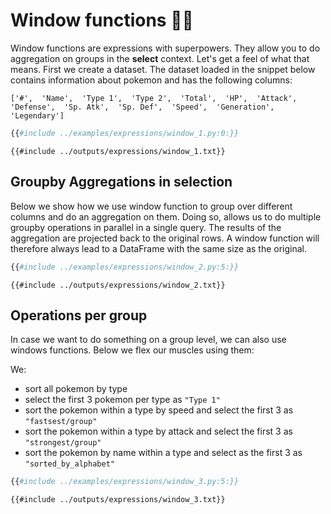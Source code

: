 # Window functions 🚀🚀

Window functions are expressions with superpowers. They allow you to do aggregation on groups in the
**select** context. Let's get a feel of what that means. First we create a dataset. The dataset loaded in the
snippet below contains information about pokemon and has the following columns:

`['#',  'Name',  'Type 1',  'Type 2',  'Total',  'HP',  'Attack',  'Defense',  'Sp. Atk',  'Sp. Def',  'Speed',  'Generation',  'Legendary']`

```python
{{#include ../examples/expressions/window_1.py:0:}}
```

```text
{{#include ../outputs/expressions/window_1.txt}}
```

## Groupby Aggregations in selection

Below we show how we use window function to group over different columns and do an aggregation on them.
Doing so, allows us to do multiple groupby operations in parallel in a single query. The results of the aggregation
are projected back to the original rows. A window function will therefore always lead to a DataFrame with the same size
as the original.

```python
{{#include ../examples/expressions/window_2.py:5:}}
```

```text
{{#include ../outputs/expressions/window_2.txt}}
```

## Operations per group

In case we want to do something on a group level, we can also use windows functions. Below we flex our muscles using them:

We:

- sort all pokemon by type
- select the first 3 pokemon per type as `"Type 1"`
- sort the pokemon within a type by speed and select the first 3 as `"fastsest/group"`
- sort the pokemon within a type by attack and select the first 3 as `"strongest/group"`
- sort the pokemon by name within a type and select as the first 3 as `"sorted_by_alphabet"`

```python
{{#include ../examples/expressions/window_3.py:5:}}
```

```text
{{#include ../outputs/expressions/window_3.txt}}
```
